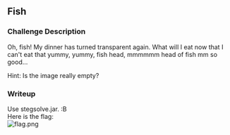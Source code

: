 ## Fish

### Challenge Description

Oh, fish! My dinner has turned transparent again. What will I eat now that I can't eat that yummy, yummy, fish head, mmmmmm head of fish mm so good...  

Hint: Is the image really empty?  

### Writeup
Use stegsolve.jar.  :B  
Here is the flag:  
![flag.png](https://github.com/aahsani/CTFWriteups/blob/master/%C3%A5ngstromCTF2021/Misc/Fish/flag.png)